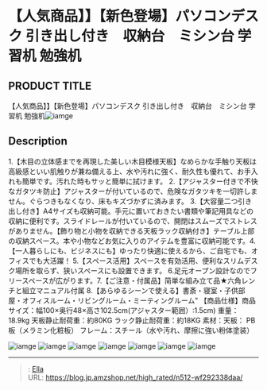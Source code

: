 # 【人気商品】】【新色登場】パソコンデスク 引き出し付き　収納台　ミシン台 学習机 勉強机


## PRODUCT TITLE 

【人気商品】】【新色登場】パソコンデスク 引き出し付き　収納台　ミシン台 学習机 勉強机![iamge](https://b2bfiles1.gigab2b.cn/image/wkseller/301/20230604_5ec46a97fd5a1af0b56d88625cde2bcf.jpg)

## Description

1.【木目の立体感までを再現した美しい木目模様天板】なめらかな手触り天板は高級感といい肌触りが兼ね備える上、水や汚れに強く、耐久性も優れて、お手入れも簡単です。汚れた時もサッと簡単に拭けます。
2.【アジャスター付きで不快なガタツキ防止】アジャスターが付いているので、危険なガタツキを一切許しません。ぐらつきもなくなり、床もキズづかずに済みます。
3.【大容量二つ引き出し付き】A4サイズも収納可能。手元に置いておきたい書類や筆記用具などの収納に便利です。スライドレールが付いているので、開閉はスムーズでストレスがありません。【飾り物と小物を収納できる天板ラック収納付き】テーブル上部の収納スペース。本や小物などお気に入りのアイテムを豊富に収納可能です。4.【一人暮らしにも、ビジネスにも】ゆったり快適に使えるから、ご自宅でも、オフィスでも大活躍！
5.【スペース活用】スペースを有効活用、便利なスリムデスク場所を取らず、狭いスペースにも設置できます。
6.足元オープン設計なのでフリースペースが広がります。7.【ご注意・付属品】简単な組み立て品★六角レンチと組立マニュアル付属
8.【あらゆるシーンで使える】書斎・寝室・子供部屋・オフィスルーム・リビングルーム・ミーティングルーム&#34;
【商品仕様】商品サイズ：幅100×奥行48×高さ102.5cm(アジャスター範囲）:1.5cm)
重量：18.9kg    天板静止耐荷重：約80KG  ラック静止耐荷重：約18KG
素材：天板： PB板（メラミン化粧板） フレーム：スチール（水や汚れ、摩擦に強い粉体塗装）



![iamge](https://b2bfiles1.gigab2b.cn/image/wkseller/301/20230604_bf2741cb424b0892c9845bf91678c589.jpg)
![iamge](https://b2bfiles1.gigab2b.cn/image/wkseller/301/wf193887/20200603_e202d01cc9d5ad29b03a3e442ab4aa3b.jpg)
![iamge](https://b2bfiles1.gigab2b.cn/image/wkseller/301/wf193887/20200603_e5a76948b96c8f00b527ffc6afd792a0.jpg)
![iamge](https://b2bfiles1.gigab2b.cn/image/wkseller/301/wf193887/20200904_8fa8d530c56c2699497eeb112803163c.JPG)
![iamge](https://b2bfiles1.gigab2b.cn/image/wkseller/301/wf193887/20200904_c6ec6ae6ebe1220d0e226633eebad55f.JPG)
![iamge](https://b2bfiles1.gigab2b.cn/image/wkseller/301/wf193887/20200904_fc70b0809e852e3df12baed92ce6e5f0.JPG)
![iamge](https://b2bfiles1.gigab2b.cn/image/wkseller/301/20211021_29465cdf031ca25193704fb5b4a9c756.jpg)


---

> : [Ella](https://blog.jp.amzshop.net/)  
> URL: https://blog.jp.amzshop.net/high_rated/n512-wf292338daa/  

